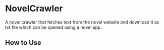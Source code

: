 # NovelCrawler

A novel crawler that fetches text from the novel website and download it as txt file which can be opened using a novel app. 

## How to Use 

